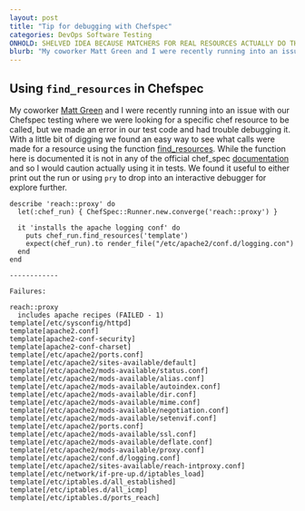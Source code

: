```yaml
---
layout: post
title: "Tip for debugging with Chefspec"
categories: DevOps Software Testing
ONHOLD: SHELVED IDEA BECAUSE MATCHERS FOR REAL RESOURCES ACTUALLY DO THIS FOR YOU
blurb: "My coworker Matt Green and I were recently running into an issue with our Chefspec testing where we were looking for a specific chef resource to be called, but we made an error in our test code and had trouble debugging it."
---
```


[matthewgreen]: https://github.com/tobami/littlechef
[fr]: https://github.com/sethvargo/chefspec/blob/v3.4.0/lib/chefspec/runner.rb#L195
[chefspecdocs]: http://code.sethvargo.com/chefspec/

Using `find_resources` in Chefspec
----------
My coworker [Matt Green][matthewgreen] and I were recently running into an issue with our Chefspec testing where we were looking for a specific chef resource to be called, but we made an error in our test code and had trouble debugging it. With a little bit of digging we found an easy way to see what calls were made for a resource using the function [find_resources][fr]. While the function here is documented it is not in any of the official chef_spec [documentation][chefspecdocs] and so I would caution actually using it in tests. We found it useful to either print out the run or using `pry` to drop into an interactive debugger for explore further.

```
describe 'reach::proxy' do
  let(:chef_run) { ChefSpec::Runner.new.converge('reach::proxy') }

  it 'installs the apache logging conf' do
    puts chef_run.find_resources('template')
    expect(chef_run).to render_file("/etc/apache2/conf.d/logging.con")
  end
end

------------

Failures:

reach::proxy
  includes apache recipes (FAILED - 1)
template[/etc/sysconfig/httpd]
template[apache2.conf]
template[apache2-conf-security]
template[apache2-conf-charset]
template[/etc/apache2/ports.conf]
template[/etc/apache2/sites-available/default]
template[/etc/apache2/mods-available/status.conf]
template[/etc/apache2/mods-available/alias.conf]
template[/etc/apache2/mods-available/autoindex.conf]
template[/etc/apache2/mods-available/dir.conf]
template[/etc/apache2/mods-available/mime.conf]
template[/etc/apache2/mods-available/negotiation.conf]
template[/etc/apache2/mods-available/setenvif.conf]
template[/etc/apache2/ports.conf]
template[/etc/apache2/mods-available/ssl.conf]
template[/etc/apache2/mods-available/deflate.conf]
template[/etc/apache2/mods-available/proxy.conf]
template[/etc/apache2/conf.d/logging.conf]
template[/etc/apache2/sites-available/reach-intproxy.conf]
template[/etc/network/if-pre-up.d/iptables_load]
template[/etc/iptables.d/all_established]
template[/etc/iptables.d/all_icmp]
template[/etc/iptables.d/ports_reach]

```

